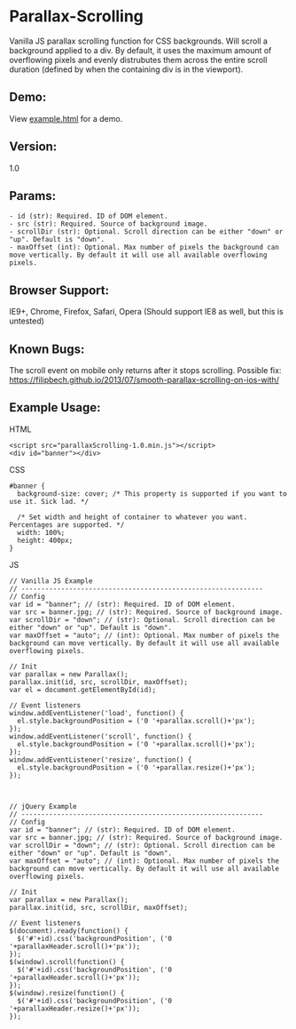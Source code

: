 # Parallax-Scrolling
Vanilla JS parallax scrolling function for CSS backgrounds. Will scroll a background applied to a div. By default, it uses the maximum amount of overflowing pixels and evenly distrubutes them across the entire scroll duration (defined by when the containing div is in the viewport).


## Demo:
View [example.html](example.html) for a demo.


## Version:
1.0


## Params:
```
- id (str): Required. ID of DOM element.
- src (str): Required. Source of background image.
- scrollDir (str): Optional. Scroll direction can be either "down" or "up". Default is "down".
- maxOffset (int): Optional. Max number of pixels the background can move vertically. By default it will use all available overflowing pixels.
```


## Browser Support:
IE9+, Chrome, Firefox, Safari, Opera
(Should support IE8 as well, but this is untested)


## Known Bugs:
The scroll event on mobile only returns after it stops scrolling. Possible fix: https://filipbech.github.io/2013/07/smooth-parallax-scrolling-on-ios-with/


## Example Usage:
HTML
```
<script src="parallaxScrolling-1.0.min.js"></script>
<div id="banner"></div>
```

CSS
```
#banner {
  background-size: cover; /* This property is supported if you want to use it. Sick lad. */

  /* Set width and height of container to whatever you want. Percentages are supported. */
  width: 100%;
  height: 400px;
}
```

JS
```
// Vanilla JS Example
// -------------------------------------------------------------
// Config
var id = "banner"; // (str): Required. ID of DOM element.
var src = banner.jpg; // (str): Required. Source of background image.
var scrollDir = "down"; // (str): Optional. Scroll direction can be either "down" or "up". Default is "down".
var maxOffset = "auto"; // (int): Optional. Max number of pixels the background can move vertically. By default it will use all available overflowing pixels.

// Init
var parallax = new Parallax();
parallax.init(id, src, scrollDir, maxOffset);
var el = document.getElementById(id);

// Event listeners
window.addEventListener('load', function() {
  el.style.backgroundPosition = ('0 '+parallax.scroll()+'px');
});
window.addEventListener('scroll', function() {
  el.style.backgroundPosition = ('0 '+parallax.scroll()+'px');
});
window.addEventListener('resize', function() {
  el.style.backgroundPosition = ('0 '+parallax.resize()+'px');
});



// jQuery Example
// -------------------------------------------------------------
// Config
var id = "banner"; // (str): Required. ID of DOM element.
var src = banner.jpg; // (str): Required. Source of background image.
var scrollDir = "down"; // (str): Optional. Scroll direction can be either "down" or "up". Default is "down".
var maxOffset = "auto"; // (int): Optional. Max number of pixels the background can move vertically. By default it will use all available overflowing pixels.

// Init
var parallax = new Parallax();
parallax.init(id, src, scrollDir, maxOffset);

// Event listeners
$(document).ready(function() {
  $('#'+id).css('backgroundPosition', ('0 '+parallaxHeader.scroll()+'px'));
});
$(window).scroll(function() {
  $('#'+id).css('backgroundPosition', ('0 '+parallaxHeader.scroll()+'px'));
});
$(window).resize(function() {
  $('#'+id).css('backgroundPosition', ('0 '+parallaxHeader.resize()+'px'));
});
```
